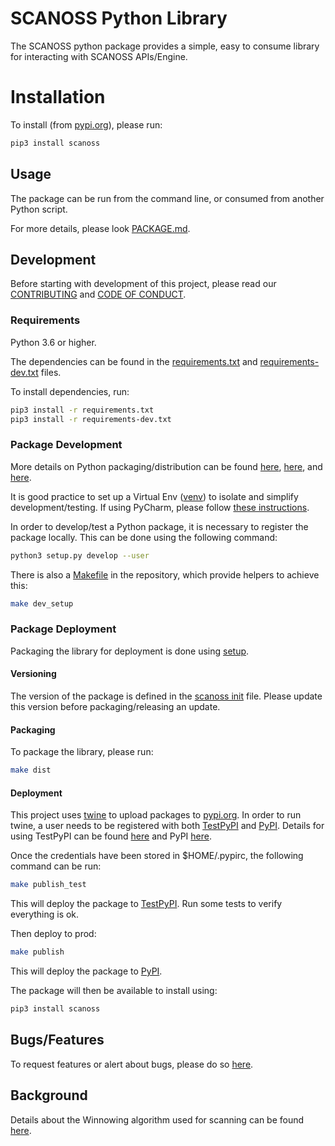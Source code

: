 # SCANOSS Python Library
The SCANOSS python package provides a simple, easy to consume library for interacting with SCANOSS APIs/Engine.

# Installation
To install (from [pypi.org](https://pypi.org/project/scanoss)), please run:
```bash
pip3 install scanoss
```

## Usage
The package can be run from the command line, or consumed from another Python script.

For more details, please look [PACKAGE.md](PACKAGE.md).

## Development
Before starting with development of this project, please read our [CONTRIBUTING](CONTRIBUTING.md) and [CODE OF CONDUCT](CODE_OF_CONDUCT.md).

### Requirements
Python 3.6 or higher.

The dependencies can be found in the [requirements.txt](requirements.txt) and [requirements-dev.txt](requirements-dev.txt) files.

To install dependencies, run:

```bash
pip3 install -r requirements.txt
pip3 install -r requirements-dev.txt
```

### Package Development
More details on Python packaging/distribution can be found [here](https://packaging.python.org/overview/), [here](https://packaging.python.org/guides/distributing-packages-using-setuptools/), and [here](https://packaging.python.org/guides/using-testpypi/#using-test-pypi).

It is good practice to set up a Virtual Env ([venv](https://docs.python.org/3/library/venv.html)) to isolate and simplify development/testing.
If using PyCharm, please follow [these instructions](https://www.jetbrains.com/help/pycharm/creating-virtual-environment.html).

In order to develop/test a Python package, it is necessary to register the package locally. This can be done using the following command:
```bash
python3 setup.py develop --user
```
There is also a [Makefile](Makefile) in the repository, which provide helpers to achieve this:
```bash
make dev_setup
```

### Package Deployment
Packaging the library for deployment is done using [setup](https://docs.python.org/3/distutils/setupscript.html).

#### Versioning
The version of the package is defined in the [scanoss init](src/scanoss/__init__.py) file. Please update this version before packaging/releasing an update.

#### Packaging
To package the library, please run:
```bash
make dist
```

#### Deployment
This project uses [twine](https://twine.readthedocs.io/en/latest/) to upload packages to [pypi.org](https://pypi.org).
In order to run twine, a user needs to be registered with both [TestPyPI](https://test.pypi.org) and [PyPI](https://pypi.org).
Details for using TestPyPI can be found [here](https://packaging.python.org/guides/using-testpypi) and PyPI [here](https://packaging.python.org/guides/distributing-packages-using-setuptools/#uploading-your-project-to-pypi).

Once the credentials have been stored in $HOME/.pypirc, the following command can be run:
```bash
make publish_test
```
This will deploy the package to [TestPyPI](https://test.pypi.org/project/scanoss). Run some tests to verify everything is ok.

Then deploy to prod:
```bash
make publish
```
This will deploy the package to [PyPI](https://pypi.org/project/scanoss).

The package will then be available to install using:
```bash
pip3 install scanoss
```

## Bugs/Features
To request features or alert about bugs, please do so [here](https://github.com/scanoss/scanoss.py/issues).

## Background
Details about the Winnowing algorithm used for scanning can be found [here](WINNOWING.md).
